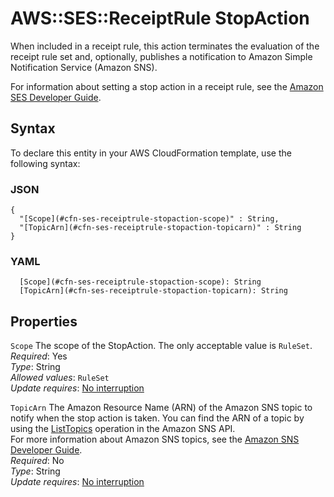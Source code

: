 # AWS::SES::ReceiptRule StopAction<a name="aws-properties-ses-receiptrule-stopaction"></a>

When included in a receipt rule, this action terminates the evaluation of the receipt rule set and, optionally, publishes a notification to Amazon Simple Notification Service \(Amazon SNS\)\.

For information about setting a stop action in a receipt rule, see the [Amazon SES Developer Guide](https://docs.aws.amazon.com/ses/latest/DeveloperGuide/receiving-email-action-stop.html)\.

## Syntax<a name="aws-properties-ses-receiptrule-stopaction-syntax"></a>

To declare this entity in your AWS CloudFormation template, use the following syntax:

### JSON<a name="aws-properties-ses-receiptrule-stopaction-syntax.json"></a>

```
{
  "[Scope](#cfn-ses-receiptrule-stopaction-scope)" : String,
  "[TopicArn](#cfn-ses-receiptrule-stopaction-topicarn)" : String
}
```

### YAML<a name="aws-properties-ses-receiptrule-stopaction-syntax.yaml"></a>

```
  [Scope](#cfn-ses-receiptrule-stopaction-scope): String
  [TopicArn](#cfn-ses-receiptrule-stopaction-topicarn): String
```

## Properties<a name="aws-properties-ses-receiptrule-stopaction-properties"></a>

`Scope`  <a name="cfn-ses-receiptrule-stopaction-scope"></a>
The scope of the StopAction\. The only acceptable value is `RuleSet`\.  
*Required*: Yes  
*Type*: String  
*Allowed values*: `RuleSet`  
*Update requires*: [No interruption](https://docs.aws.amazon.com/AWSCloudFormation/latest/UserGuide/using-cfn-updating-stacks-update-behaviors.html#update-no-interrupt)

`TopicArn`  <a name="cfn-ses-receiptrule-stopaction-topicarn"></a>
The Amazon Resource Name \(ARN\) of the Amazon SNS topic to notify when the stop action is taken\. You can find the ARN of a topic by using the [ListTopics](https://docs.aws.amazon.com/sns/latest/api/API_ListTopics.html) operation in the Amazon SNS API\.  
For more information about Amazon SNS topics, see the [Amazon SNS Developer Guide](https://docs.aws.amazon.com/sns/latest/dg/CreateTopic.html)\.  
*Required*: No  
*Type*: String  
*Update requires*: [No interruption](https://docs.aws.amazon.com/AWSCloudFormation/latest/UserGuide/using-cfn-updating-stacks-update-behaviors.html#update-no-interrupt)